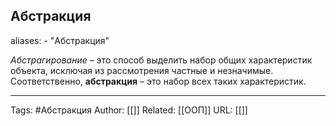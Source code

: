 ## Абстракция
aliases: 
	- "Абстракция"


_Абстрагирование_ – это способ выделить набор общих характеристик объекта, исключая из рассмотрения частные и незначимые. Соответственно, **абстракция** – это набор всех таких характеристик.

---
Tags: #Абстракция
Author: [[]]
Related: [[ООП]]
URL: [[]]